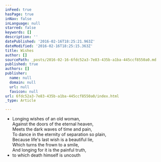 ```yaml
---
inFeed: true
hasPage: true
inNav: false
inLanguage: null
starred: false
keywords: []
description: ''
datePublished: '2016-02-16T18:25:21.963Z'
dateModified: '2016-02-16T18:25:15.363Z'
title: Wishes
author: []
sourcePath: _posts/2016-02-16-6fdc52a3-7e83-435b-a1ba-445ccf8550a0.md
published: true
authors: []
publisher:
  name: null
  domain: null
  url: null
  favicon: null
url: 6fdc52a3-7e83-435b-a1ba-445ccf8550a0/index.html
_type: Article

---
```

* Longing wishes of an old woman,  
Against the doors of the eternal heaven,  
Meets the dark waves of time and pain,  
To dance in the eternity of separation so plain,  
Because life's last wish is a beautiful lie,  
Which turns the frown to a smile,  
And longing for it is the painful truth,
* to which death himself is uncouth